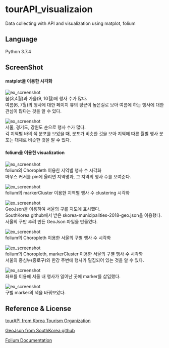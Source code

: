 # tourAPI_visualizaion
Data collecting with API and visualization using matplot, folium 

## Language
Python 3.7.4  

## ScreenShot

#### matplot을 이용한 시각화
![ex_screenshot](./img/month_readcounts.png)  
봄(3,4월)과 가을(9, 10월)에 행사 수가 많다.    
여름(6, 7월)의 행사에 대한 페이지 뷰의 평균이 높은걸로 보아 여름에 하는 행사에 대한 관심이 많다는 것을 알 수 있다.     


![ex_screenshot](./img/area_month.png)  
서울, 경기도, 강원도 순으로 행사 수가 많다.    
각 지역별 바의 색 분포를 보았을 때, 분포가 비슷한 것을 보아 지역에 따른 월별 행사 분포는 대체로 비슷한 것을 알 수 있다.  

#### folium을 이용한 visualization
![ex_screenshot](./img/provinces_festival_counts.JPG)  
folium의 Choropleth 이용한 지역별 행사 수 시각화  
마우스 커서를 pin에 올리면 지역명과, 그 지역의 행사 수를 보여준다.  

![ex_screenshot](./img/markerCluster.jpg)  
folium의 markerCluster 이용한 지역별 행사 수 clustering 시각화   

![ex_screenshot](./img/seoul_geojson.jpg)   
GeoJson을 이용하여 서울의 구를 지도에 표시했다.  
SouthKorea github에서 받은 skorea-municipalities-2018-geo.json을 이용했다.  
서울의 구만 추려 만든 GeoJson 파일을 만들었다.  

![ex_screenshot](./img/seoul_chor.jpg)  
folium의 Choropleth 이용한 서울의 구별 행사 수 시각화  

![ex_screenshot](./img/seoul_chor_marker.jpg)  
folium의 Choropleth, markerCluster 이용한 서울의 구별 행사 수 시각화   
서울의 중심부(종로구)와 한강 주변에 행사가 밀집되어 있는 것을 알 수 있다.   

![ex_screenshot](./img/seoul_marker.jpg)  
좌표를 이용해 서울 내 행사가 일어난 곳에 marker를 삽입했다.  

![ex_screenshot](./img/seoul_marker_color.jpg)  
구별 marker의 색을 바꿔보았다.   

## Reference & License
 
[tourAPI from Korea Tourism Organization](http://api.visitkorea.or.kr/)

[GeoJson from SouthKorea github](https://github.com/southkorea/southkorea-maps)

[Folium Documentation](https://python-visualization.github.io/folium/index.html) 

